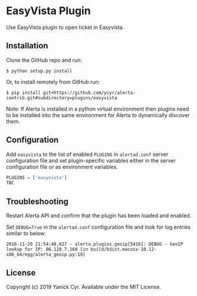 EasyVista Plugin
============

Use EasyVista plugin to open ticket in Easyvista.



Installation
------------

Clone the GitHub repo and run:

    $ python setup.py install

Or, to install remotely from GitHub run:

    $ pip install git+https://github.com/ycyr/alerta-contrib.git#subdirectory=plugins/easyvista

Note: If Alerta is installed in a python virtual environment then plugins
need to be installed into the same environment for Alerta to dynamically
discover them.

Configuration
-------------

Add `easyvista` to the list of enabled `PLUGINS` in `alertad.conf` server
configuration file and set plugin-specific variables either in the
server configuration file or as environment variables.

```python
PLUGINS = ['easyvista']
TBC
```


Troubleshooting
---------------

Restart Alerta API and confirm that the plugin has been loaded and enabled.

Set `DEBUG=True` in the `alertad.conf` configuration file and look for log
entries similar to below:

```
2016-11-20 21:54:48,627 - alerta.plugins.geoip[5416]: DEBUG - GeoIP lookup for IP: 86.128.7.160 [in build/bdist.macosx-10.12-x86_64/egg/alerta_geoip.py:19]
```


License
-------

Copyright (c) 2019 Yanick Cyr. Available under the MIT License.

